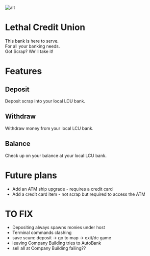 ![alt](https://cdn.discordapp.com/attachments/1193186160143519754/1209195167437815958/image.png?ex=65e609c1&is=65d394c1&hm=8a8fa857e3051216000ba7547220d9d7f9fd5e4510bd733ac9ec86bb1c252d34&)

# Lethal Credit Union

This bank is here to serve.\
For all your banking needs.\
Got Scrap? We'll take it!

# Features

## Deposit

Deposit scrap into your local LCU bank.

## Withdraw

Withdraw money from your local LCU bank.

## Balance

Check up on your balance at your local LCU bank.

# Future plans

- Add an ATM ship upgrade - requires a credit card
- Add a credit card item - not scrap but required to access the ATM

# TO FIX

- Depositing always spawns monies under host
- Terminal commands clashing
- save scum: deposit -> go to map -> exit/dc game
- leaving Company Building tries to AutoBank
- sell all at Company Building failing??
